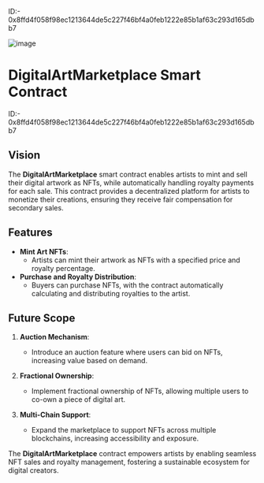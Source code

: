 ID:- 0x8ffd4f058f98ec1213644de5c227f46bf4a0feb1222e85b1af63c293d165dbb7

![image](https://github.com/user-attachments/assets/f2a7fda4-bfc3-42f9-b4dc-4ff488b3a8b8)

# DigitalArtMarketplace Smart Contract


ID:- 0x8ffd4f058f98ec1213644de5c227f46bf4a0feb1222e85b1af63c293d165dbb7
## Vision

The **DigitalArtMarketplace** smart contract enables artists to mint and sell their digital artwork as NFTs, while automatically handling royalty payments for each sale. This contract provides a decentralized platform for artists to monetize their creations, ensuring they receive fair compensation for secondary sales.

## Features

- **Mint Art NFTs**:
  - Artists can mint their artwork as NFTs with a specified price and royalty percentage.
- **Purchase and Royalty Distribution**:
  - Buyers can purchase NFTs, with the contract automatically calculating and distributing royalties to the artist.

## Future Scope

1. **Auction Mechanism**:

   - Introduce an auction feature where users can bid on NFTs, increasing value based on demand.

2. **Fractional Ownership**:

   - Implement fractional ownership of NFTs, allowing multiple users to co-own a piece of digital art.

3. **Multi-Chain Support**:
   - Expand the marketplace to support NFTs across multiple blockchains, increasing accessibility and exposure.

The **DigitalArtMarketplace** contract empowers artists by enabling seamless NFT sales and royalty management, fostering a sustainable ecosystem for digital creators.
